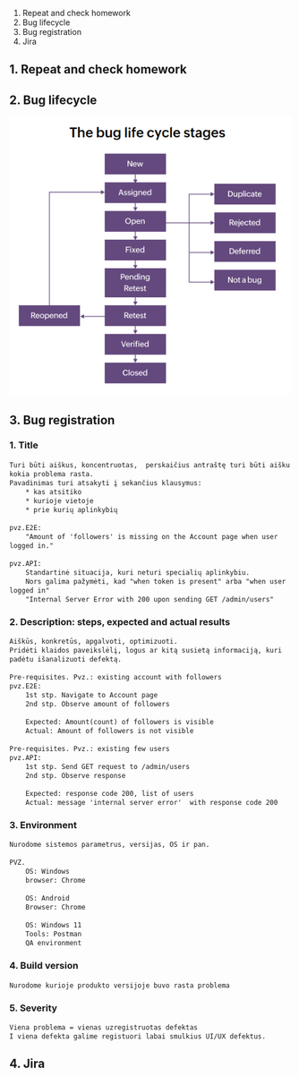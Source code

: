 1. Repeat and check homework
2. Bug lifecycle
3. Bug registration
4. Jira

## 1. Repeat and check homework


## 2. Bug lifecycle

![](/pictures/bug_lifecycle.png)

## 3. Bug registration

### 1. Title

    Turi būti aiškus, koncentruotas,  perskaičius antraštę turi būti aišku kokia problema rasta.
    Pavadinimas turi atsakyti į sekančius klausymus:
        * kas atsitiko
        * kurioje vietoje
        * prie kurių aplinkybių

    pvz.E2E: 
        "Amount of 'followers' is missing on the Account page when user logged in." 

    pvz.API:
        Standartinė situacija, kuri neturi specialių aplinkybiu.
        Nors galima pažymėti, kad "when token is present" arba "when user logged in"
        "Internal Server Error with 200 upon sending GET /admin/users"

### 2. Description: steps, expected and actual results

    Aiškūs, konkretūs, apgalvoti, optimizuoti.  
    Pridėti klaidos paveikslėlį, logus ar kitą susietą informaciją, kuri padėtu išanalizuoti defektą.  

    Pre-requisites. Pvz.: existing account with followers
    pvz.E2E:
        1st stp. Navigate to Account page
        2nd stp. Observe amount of followers

        Expected: Amount(count) of followers is visible
        Actual: Amount of followers is not visible
    
    Pre-requisites. Pvz.: existing few users
    pvz.API:
        1st stp. Send GET request to /admin/users
        2nd stp. Observe response

        Expected: response code 200, list of users
        Actual: message 'internal server error'  with response code 200

### 3. Environment
    Nurodome sistemos parametrus, versijas, OS ir pan.

    PVZ.
        OS: Windows 
        browser: Chrome

        OS: Android 
        Browser: Chrome

        OS: Windows 11
        Tools: Postman
        QA environment

### 4. Build version
    Nurodome kurioje produkto versijoje buvo rasta problema

### 5. Severity
    Viena problema = vienas uzregistruotas defektas
    I viena defekta galime registuori labai smulkius UI/UX defektus.

## 4. Jira
